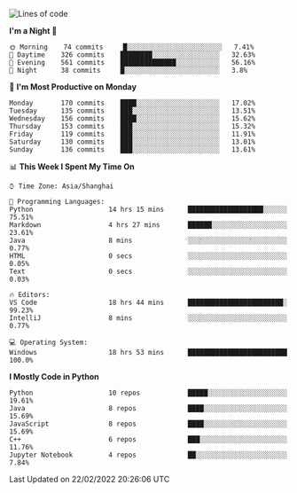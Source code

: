 <!--START_SECTION:waka-->
![Lines of code](https://img.shields.io/badge/From%20Hello%20World%20I%27ve%20Written-12%20Million%20lines%20of%20code-blue)

**I'm a Night 🦉** 

```text
🌞 Morning    74 commits     █░░░░░░░░░░░░░░░░░░░░░░░░   7.41% 
🌆 Daytime    326 commits    ████████░░░░░░░░░░░░░░░░░   32.63% 
🌃 Evening    561 commits    ██████████████░░░░░░░░░░░   56.16% 
🌙 Night      38 commits     █░░░░░░░░░░░░░░░░░░░░░░░░   3.8%

```
📅 **I'm Most Productive on Monday** 

```text
Monday       170 commits    ████░░░░░░░░░░░░░░░░░░░░░   17.02% 
Tuesday      135 commits    ███░░░░░░░░░░░░░░░░░░░░░░   13.51% 
Wednesday    156 commits    ████░░░░░░░░░░░░░░░░░░░░░   15.62% 
Thursday     153 commits    ███░░░░░░░░░░░░░░░░░░░░░░   15.32% 
Friday       119 commits    ███░░░░░░░░░░░░░░░░░░░░░░   11.91% 
Saturday     130 commits    ███░░░░░░░░░░░░░░░░░░░░░░   13.01% 
Sunday       136 commits    ███░░░░░░░░░░░░░░░░░░░░░░   13.61%

```


📊 **This Week I Spent My Time On** 

```text
⌚︎ Time Zone: Asia/Shanghai

💬 Programming Languages: 
Python                   14 hrs 15 mins      ███████████████████░░░░░░   75.51% 
Markdown                 4 hrs 27 mins       ██████░░░░░░░░░░░░░░░░░░░   23.61% 
Java                     8 mins              ░░░░░░░░░░░░░░░░░░░░░░░░░   0.77% 
HTML                     0 secs              ░░░░░░░░░░░░░░░░░░░░░░░░░   0.05% 
Text                     0 secs              ░░░░░░░░░░░░░░░░░░░░░░░░░   0.03%

🔥 Editors: 
VS Code                  18 hrs 44 mins      ████████████████████████░   99.23% 
IntelliJ                 8 mins              ░░░░░░░░░░░░░░░░░░░░░░░░░   0.77%

💻 Operating System: 
Windows                  18 hrs 53 mins      █████████████████████████   100.0%

```

**I Mostly Code in Python** 

```text
Python                   10 repos            █████░░░░░░░░░░░░░░░░░░░░   19.61% 
Java                     8 repos             ████░░░░░░░░░░░░░░░░░░░░░   15.69% 
JavaScript               8 repos             ████░░░░░░░░░░░░░░░░░░░░░   15.69% 
C++                      6 repos             ███░░░░░░░░░░░░░░░░░░░░░░   11.76% 
Jupyter Notebook         4 repos             ██░░░░░░░░░░░░░░░░░░░░░░░   7.84%

```



 Last Updated on 22/02/2022 20:26:06 UTC
<!--END_SECTION:waka-->　　

